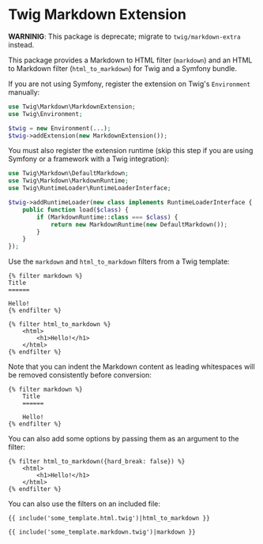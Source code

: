 Twig Markdown Extension
=======================

**WARNINIG**: This package is deprecate; migrate to `twig/markdown-extra` instead.

This package provides a Markdown to HTML filter (`markdown`) and an HTML to
Markdown filter (`html_to_markdown`) for Twig and a Symfony bundle.

If you are not using Symfony, register the extension on Twig's `Environment`
manually:

```php
use Twig\Markdown\MarkdownExtension;
use Twig\Environment;

$twig = new Environment(...);
$twig->addExtension(new MarkdownExtension());
```

You must also register the extension runtime (skip this step if you are using
Symfony or a framework with a Twig integration):

```php
use Twig\Markdown\DefaultMarkdown;
use Twig\Markdown\MarkdownRuntime;
use Twig\RuntimeLoader\RuntimeLoaderInterface;

$twig->addRuntimeLoader(new class implements RuntimeLoaderInterface {
    public function load($class) {
        if (MarkdownRuntime::class === $class) {
            return new MarkdownRuntime(new DefaultMarkdown());
        }
    }
});
```

Use the `markdown` and `html_to_markdown` filters from a Twig template:

```twig
{% filter markdown %}
Title
======

Hello!
{% endfilter %}

{% filter html_to_markdown %}
    <html>
        <h1>Hello!</h1>
    </html>
{% endfilter %}
```

Note that you can indent the Markdown content as leading whitespaces will be
removed consistently before conversion:

```twig
{% filter markdown %}
    Title
    ======

    Hello!
{% endfilter %}
```

You can also add some options by passing them as an argument to the filter:

```twig
{% filter html_to_markdown({hard_break: false}) %}
    <html>
        <h1>Hello!</h1>
    </html>
{% endfilter %}
```

You can also use the filters on an included file:

```twig
{{ include('some_template.html.twig')|html_to_markdown }}

{{ include('some_template.markdown.twig')|markdown }}
```
